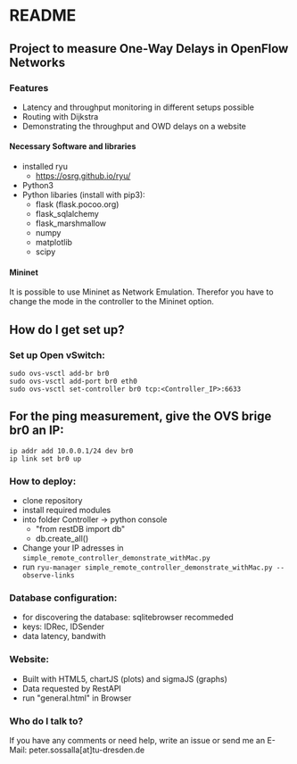 # README #

## Project to measure One-Way Delays in OpenFlow Networks

### Features
* Latency and throughput monitoring in different setups possible
* Routing with Dijkstra
* Demonstrating the throughput and OWD delays on a website

#### Necessary Software and libraries
* installed ryu
     * https://osrg.github.io/ryu/  
* Python3
* Python libaries (install with pip3):
    * flask (flask.pocoo.org)
    * flask_sqlalchemy
    * flask_marshmallow
    * numpy
    * matplotlib
    * scipy

#### Mininet
It is possible to use Mininet as Network Emulation. Therefor you have to change the mode in the controller to the Mininet option.

## How do I get set up? ##

### Set up Open vSwitch:
```
sudo ovs-vsctl add-br br0
sudo ovs-vsctl add-port br0 eth0
sudo ovs-vsctl set-controller br0 tcp:<Controller_IP>:6633
```

## For the ping measurement, give the OVS brige br0 an IP:
```
ip addr add 10.0.0.1/24 dev br0
ip link set br0 up
```

### How to deploy:  
* clone repository
* install required modules
* into folder Controller -> python console 
    * "from restDB import db"
    * db.create_all() 
* Change your IP adresses in `simple_remote_controller_demonstrate_withMac.py`
* run `ryu-manager simple_remote_controller_demonstrate_withMac.py --observe-links`

### Database configuration:
* for discovering the database: sqlitebrowser recommeded
* keys: IDRec, IDSender
* data  latency, bandwith

### Website:
* Built with HTML5, chartJS (plots) and sigmaJS (graphs)
* Data requested by RestAPI
* run "general.html" in Browser


### Who do I talk to? ###
If you have any comments or need help, write an issue or send me an E-Mail:
peter.sossalla[at]tu-dresden.de
